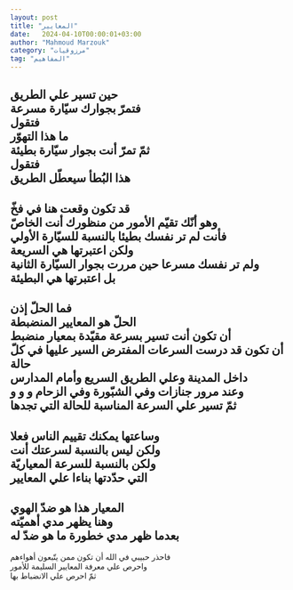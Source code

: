 ```yaml
---
layout: post
title: "المعايير"
date:   2024-04-10T00:00:01+03:00
author: "Mahmoud Marzouk"
category: "مرزوقيات"
tag: "المفاهيم"
---
```



حين تسير علي الطريق  
فتمرّ بجوارك سيّارة مسرعة  
فتقول  
ما هذا التهوّر  
ثمّ تمرّ أنت بجوار سيّارة بطيئة  
فتقول  
هذا البُطأ سيعطّل الطريق  
---------  
قد تكون وقعت هنا في فخّ  
وهو أنّك تقيّم الأمور من منظورك أنت الخاصّ  
فأنت لم تر نفسك بطيئا بالنسبة للسيّارة الأولي  
ولكن اعتبرتها هي السريعة  
ولم تر نفسك مسرعا حين مررت بجوار السيّارة
الثانية  
بل اعتبرتها هي البطيئة  
---------  
فما الحلّ إذن  
الحلّ هو المعايير المنضبطة  
أن تكون أنت تسير بسرعة مقيّدة بمعيار منضبط  
أن تكون قد درست السرعات المفترض السير عليها في كلّ
حالة  
داخل المدينة وعلي الطريق السريع وأمام المدارس  
وعند مرور جنازات وفي الشبّورة وفي الزحام و و و  
ثمّ تسير علي السرعة المناسبة للحالة التي تجدها  
---------  
وساعتها يمكنك تقييم الناس فعلا  
ولكن ليس بالنسبة لسرعتك أنت  
ولكن بالنسبة للسرعة المعياريّة  
التي حدّدتها بناءا علي المعايير  
--------  
المعيار هذا هو ضدّ الهوي  
وهنا يظهر مدي أهميّته  
بعدما ظهر مدي خطورة ما هو ضدّ له  
--------  
فاحذر حبيبي في الله أن تكون ممن يتّبعون أهواءهم  
واحرص علي معرفة المعايير السليمة للأمور  
ثمّ احرص علي الانضباط بها
